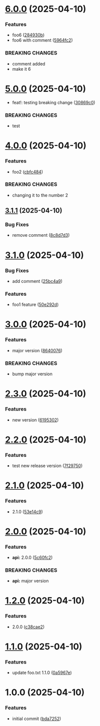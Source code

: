 # [6.0.0](https://github.com/jmckenzie17/semantic-version-2/compare/5.0.0...6.0.0) (2025-04-10)


### Features

* foo6 ([284930b](https://github.com/jmckenzie17/semantic-version-2/commit/284930b436a46b30717541bfe6d968e8008eb9ec))
* foo6 with comment ([5964fc2](https://github.com/jmckenzie17/semantic-version-2/commit/5964fc2ccf9ca0131db9f0efe1c0901df514da6f))


### BREAKING CHANGES

* comment added
* make it 6

# [5.0.0](https://github.com/jmckenzie17/semantic-version-2/compare/4.0.0...5.0.0) (2025-04-10)


* feat!: testing breaking change ([30869c0](https://github.com/jmckenzie17/semantic-version-2/commit/30869c0bcc41d6a546ac6ac7437f294320aabd25))


### BREAKING CHANGES

* test

# [4.0.0](https://github.com/jmckenzie17/semantic-version-2/compare/3.1.1...4.0.0) (2025-04-10)


### Features

* foo2 ([cbfc484](https://github.com/jmckenzie17/semantic-version-2/commit/cbfc4844c50d4b19446b5d5d07fe255c24d7a66d))


### BREAKING CHANGES

* changing it to the number 2

## [3.1.1](https://github.com/jmckenzie17/semantic-version-2/compare/3.1.0...3.1.1) (2025-04-10)


### Bug Fixes

* remove comment ([8c8d7d3](https://github.com/jmckenzie17/semantic-version-2/commit/8c8d7d3347d56e0607d55773da637a8734a3b1c6))

# [3.1.0](https://github.com/jmckenzie17/semantic-version-2/compare/3.0.0...3.1.0) (2025-04-10)


### Bug Fixes

* add comment ([25bc4a9](https://github.com/jmckenzie17/semantic-version-2/commit/25bc4a98575aadca9b80ff15359fb63b8433f22f))


### Features

* foo1 feature ([50e292d](https://github.com/jmckenzie17/semantic-version-2/commit/50e292d2b9bb04b0f8c51f171ed2e536ec34b5e9))

# [3.0.0](https://github.com/jmckenzie17/semantic-version-2/compare/2.3.0...3.0.0) (2025-04-10)


### Features

* major version ([8640076](https://github.com/jmckenzie17/semantic-version-2/commit/8640076567af85c01cc2e532f39432175fefbcbc))


### BREAKING CHANGES

* bump major version

# [2.3.0](https://github.com/jmckenzie17/semantic-version-2/compare/2.2.0...2.3.0) (2025-04-10)


### Features

* new version ([6195302](https://github.com/jmckenzie17/semantic-version-2/commit/6195302aca2a81aaff50be20050b9ad55ad9c985))

# [2.2.0](https://github.com/jmckenzie17/semantic-version-2/compare/2.1.0...2.2.0) (2025-04-10)


### Features

* test new release version ([7f29750](https://github.com/jmckenzie17/semantic-version-2/commit/7f2975071836374348a3e45588ee1a0fd8f60ceb))

# [2.1.0](https://github.com/jmckenzie17/semantic-version-2/compare/2.0.0...2.1.0) (2025-04-10)


### Features

* 2.1.0 ([53e14c9](https://github.com/jmckenzie17/semantic-version-2/commit/53e14c9a2f6dd4eb49706430810086b2f1cfa5ce))

# [2.0.0](https://github.com/jmckenzie17/semantic-version-2/compare/1.2.0...2.0.0) (2025-04-10)


### Features

* **api:** 2.0.0 ([5c60fc2](https://github.com/jmckenzie17/semantic-version-2/commit/5c60fc230b1745621f68ef8b6974d220056427e6))


### BREAKING CHANGES

* **api:** major version

# [1.2.0](https://github.com/jmckenzie17/semantic-version-2/compare/1.1.0...1.2.0) (2025-04-10)


### Features

* 2.0.0 ([c38cae2](https://github.com/jmckenzie17/semantic-version-2/commit/c38cae2895b3f4803347c0e240aaf9966975e94e))

# [1.1.0](https://github.com/jmckenzie17/semantic-version-2/compare/1.0.0...1.1.0) (2025-04-10)


### Features

* update foo.txt 1.1.0 ([0a5967e](https://github.com/jmckenzie17/semantic-version-2/commit/0a5967e772bba6838dd12da5ac153e2e1fd9f850))

# 1.0.0 (2025-04-10)


### Features

* initial commit ([bda7252](https://github.com/jmckenzie17/semantic-version-2/commit/bda725214080fd6d3997435f0f78c2d201e9efc4))
